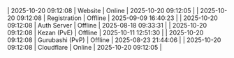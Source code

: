 | 2025-10-20 09:12:08 | Website | Online | 2025-10-20 09:12:05 |
| 2025-10-20 09:12:08 | Registration | Offline | 2025-09-09 16:40:23 |
| 2025-10-20 09:12:08 | Auth Server | Offline | 2025-08-18 09:33:31 |
| 2025-10-20 09:12:08 | Kezan (PvE) | Offline | 2025-10-11 12:51:30 |
| 2025-10-20 09:12:08 | Gurubashi (PvP) | Offline | 2025-08-23 21:44:06 |
| 2025-10-20 09:12:08 | Cloudflare | Online | 2025-10-20 09:12:05 |
